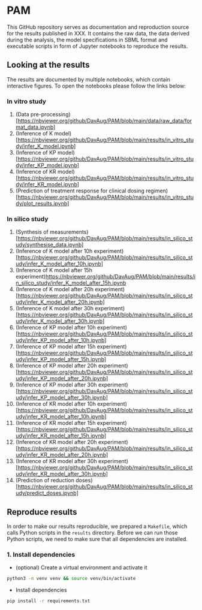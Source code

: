 # PAM

This GitHub repository serves as documentation and reproduction source for the results published in XXX. It contains the raw data, the data derived during the analysis, the model specifications in SBML format and executable scripts in form of Jupyter notebooks to reproduce the results.

## Looking at the results

The results are documented by multiple notebooks, which contain interactive figures. To open the notebooks please follow the links below:

### In vitro study

1. (Data pre-processing)[https://nbviewer.org/github/DavAug/PAM/blob/main/data/raw_data/format_data.ipynb]
2. (Inference of K model)[https://nbviewer.org/github/DavAug/PAM/blob/main/results/in_vitro_study/infer_K_model.ipynb]
3. (Inference of KP model)[https://nbviewer.org/github/DavAug/PAM/blob/main/results/in_vitro_study/infer_KP_model.ipynb]
4. (Inference of KR model)[https://nbviewer.org/github/DavAug/PAM/blob/main/results/in_vitro_study/infer_KR_model.ipynb]
5. (Prediction of treatment response for clinical dosing regimen)[https://nbviewer.org/github/DavAug/PAM/blob/main/results/in_vitro_study/plot_results.ipynb]

### In silico study

1. (Synthesis of measurements)[https://nbviewer.org/github/DavAug/PAM/blob/main/results/in_silico_study/synthesise_data.ipynb]
2. (Inference of K model after 10h experiment)[https://nbviewer.org/github/DavAug/PAM/blob/main/results/in_silico_study/infer_K_model_after_10h.ipynb]
3. (Inference of K model after 15h experiment)https://nbviewer.org/github/DavAug/PAM/blob/main/results/in_silico_study/infer_K_model_after_15h.ipynb
4. (Inference of K model after 20h experiment)[https://nbviewer.org/github/DavAug/PAM/blob/main/results/in_silico_study/infer_K_model_after_20h.ipynb]
5. (Inference of K model after 30h experiment)[https://nbviewer.org/github/DavAug/PAM/blob/main/results/in_silico_study/infer_K_model_after_30h.ipynb]
6. (Inference of KP model after 10h experiment)[https://nbviewer.org/github/DavAug/PAM/blob/main/results/in_silico_study/infer_KP_model_after_10h.ipynb]
7. (Inference of KP model after 15h experiment)[https://nbviewer.org/github/DavAug/PAM/blob/main/results/in_silico_study/infer_KP_model_after_15h.ipynb]
8. (Inference of KP model after 20h experiment)[https://nbviewer.org/github/DavAug/PAM/blob/main/results/in_silico_study/infer_KP_model_after_20h.ipynb]
9. (Inference of KP model after 30h experiment)[https://nbviewer.org/github/DavAug/PAM/blob/main/results/in_silico_study/infer_KP_model_after_30h.ipynb]
10. (Inference of KR model after 10h experiment)[https://nbviewer.org/github/DavAug/PAM/blob/main/results/in_silico_study/infer_KR_model_after_10h.ipynb]
11. (Inference of KR model after 15h experiment)[https://nbviewer.org/github/DavAug/PAM/blob/main/results/in_silico_study/infer_KR_model_after_15h.ipynb]
12. (Inference of KR model after 20h experiment)[https://nbviewer.org/github/DavAug/PAM/blob/main/results/in_silico_study/infer_KR_model_after_20h.ipynb]
13. (Inference of KR model after 30h experiment)[https://nbviewer.org/github/DavAug/PAM/blob/main/results/in_silico_study/infer_KR_model_after_30h.ipynb]
14. (Prediction of reduction doses)[https://nbviewer.org/github/DavAug/PAM/blob/main/results/in_silico_study/predict_doses.ipynb]

## Reproduce results

In order to make our results reproducible, we prepared a `Makefile`, which
calls Python scripts in the `results` directory. Before we can run those
Python scripts, we need to make sure that all dependencies are installed.

### 1. Install dependencies

- (optional) Create a virtual environment and activate it

```bash
python3 -m venv venv && source venv/bin/activate
```

- Install dependencies

```bash
pip install -r requirements.txt
```
